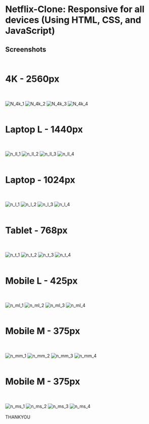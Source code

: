 # Netflix-Clone: Responsive for all devices (Using HTML, CSS, and JavaScript)
## Screenshots<br><br>

# 4K - 2560px<br><br>
![N_4k_1](https://github.com/theamitrawat/Netflix-Clone/assets/136779130/3fb93998-26bc-43ca-82b9-48c8dfdfdb91)
![N_4k_2](https://github.com/theamitrawat/Netflix-Clone/assets/136779130/914a44d9-a4dc-4701-b88d-704d29757227)
![N_4k_3](https://github.com/theamitrawat/Netflix-Clone/assets/136779130/c76ffc17-372a-4047-8c7f-53d984214983)
![N_4k_4](https://github.com/theamitrawat/Netflix-Clone/assets/136779130/374174ca-1eb4-4f14-93e6-465c991cd002)<br><br>
# Laptop L - 1440px<br><br>
![n_ll_1](https://github.com/theamitrawat/Netflix-Clone/assets/136779130/421b9998-2452-4b1d-9fd7-0ef12735b055)
![n_ll_2](https://github.com/theamitrawat/Netflix-Clone/assets/136779130/e3d4624c-0b2e-4918-8d53-08be8873b6e3)
![n_ll_3](https://github.com/theamitrawat/Netflix-Clone/assets/136779130/1645125e-5ae4-4705-afbf-904266634066)
![n_ll_4](https://github.com/theamitrawat/Netflix-Clone/assets/136779130/61dcb6ac-93fe-41d7-96a5-4f283e3440e5)<br><br>
# Laptop - 1024px<br><br>
![n_l_1](https://github.com/theamitrawat/Netflix-Clone/assets/136779130/24e0e01a-a32c-403c-bf0c-43cd9784db8a)
![n_l_2](https://github.com/theamitrawat/Netflix-Clone/assets/136779130/e77a9ff1-7f84-46e1-906e-6c7a69f082f8)
![n_l_3](https://github.com/theamitrawat/Netflix-Clone/assets/136779130/96a6675b-77e0-4db5-aefa-5affefb89043)
![n_l_4](https://github.com/theamitrawat/Netflix-Clone/assets/136779130/4af36db1-0b9f-4b8f-9f0d-2eb252928dc4)<br><br>
# Tablet - 768px<br><br>
![n_t_1](https://github.com/theamitrawat/Netflix-Clone/assets/136779130/bf9bceb9-6c5c-4dcc-87a6-434ae3f0d7b6)
![n_t_2](https://github.com/theamitrawat/Netflix-Clone/assets/136779130/a07045f6-6ab0-47fa-9a56-c19c0d4f8b98)
![n_t_3](https://github.com/theamitrawat/Netflix-Clone/assets/136779130/811df512-ffa0-41fa-928e-6d6bc116b53e)
![n_t_4](https://github.com/theamitrawat/Netflix-Clone/assets/136779130/a4ce5d79-9335-4616-abd5-505015510135)<br><br>
# Mobile L - 425px<br><br>
![n_ml_1](https://github.com/theamitrawat/Netflix-Clone/assets/136779130/46c44727-2207-4ce6-a315-71490dd70d5b)
![n_ml_2](https://github.com/theamitrawat/Netflix-Clone/assets/136779130/4250a22e-5f3a-42b8-928d-6a8b1c5f8471)
![n_ml_3](https://github.com/theamitrawat/Netflix-Clone/assets/136779130/daa84870-fbf3-4327-894a-b7789b0d5c38)
![n_ml_4](https://github.com/theamitrawat/Netflix-Clone/assets/136779130/88f462c5-fa32-42dd-a8f1-c792a514ca8d)<br><br>
# Mobile M - 375px<br><br>
![n_mm_1](https://github.com/theamitrawat/Netflix-Clone/assets/136779130/41c57cb5-96d1-4624-9e60-c48131283f3f)
![n_mm_2](https://github.com/theamitrawat/Netflix-Clone/assets/136779130/c350edf7-90b7-4601-96dc-81f65171d982)
![n_mm_3](https://github.com/theamitrawat/Netflix-Clone/assets/136779130/82939a07-33b1-43bb-ba23-a0c18cd91a22)
![n_mm_4](https://github.com/theamitrawat/Netflix-Clone/assets/136779130/dc6c1e27-4fb8-4d8d-9c1f-cce238ebe172)<br><br>
# Mobile M - 375px<br><br>
![n_ms_1](https://github.com/theamitrawat/Netflix-Clone/assets/136779130/d1e15d1c-634b-4475-bd3b-9b57b48575df)
![n_ms_2](https://github.com/theamitrawat/Netflix-Clone/assets/136779130/85526f74-8d8b-4d32-9b2e-119755dc28c6)
![n_ms_3](https://github.com/theamitrawat/Netflix-Clone/assets/136779130/79ec5e57-9c87-426c-81fd-c7e4e411469b)
![n_ms_4](https://github.com/theamitrawat/Netflix-Clone/assets/136779130/2a8e950a-b0c6-4e5b-9532-544b6ad0f1e3)<br><br>
THANKYOU<br><br>
